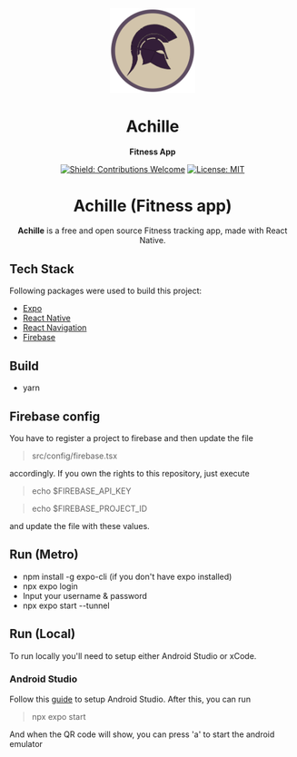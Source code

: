<div align="center">

<img src="./assets/logo.png" width="150" alt="Achille logo">

# Achille

**Fitness App**

[![Shield: Contributions Welcome](https://img.shields.io/badge/contributions-welcome-blue)](#Contributing)
[![License: MIT](https://img.shields.io/badge/License-MIT-yellow.svg)](https://opensource.org/licenses/MIT)


# Achille (Fitness app)

**Achille** is a free and open source Fitness tracking app, made with React Native.

</div>


## Tech Stack
Following packages were used to build this project: 

- [Expo](https://docs.expo.dev/)
- [React Native](https://reactnative.dev/)
- [React Navigation](https://reactnavigation.org/)
- [Firebase](https://firebase.google.com/)


## Build 

- yarn


## Firebase config
You have to register a project to firebase and then update the file 
> src/config/firebase.tsx 

accordingly.
If you own the rights to this repository, just execute 

> echo $FIREBASE_API_KEY

> echo $FIREBASE_PROJECT_ID

and update the file with these values.

## Run (Metro)
- npm install -g expo-cli (if you don't have expo installed)
- npx expo login
- Input your username & password
- npx expo start --tunnel

## Run (Local)
To run locally you'll need to setup either Android Studio or xCode.

### Android Studio 

Follow this [guide](https://docs.expo.dev/workflow/android-studio-emulator/) to setup Android Studio.
After this, you can run 

> npx expo start

And when the QR code will show, you can press 'a' to start the android emulator

